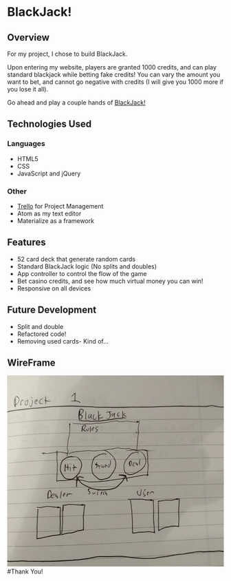 # BlackJack!

## Overview
For my project, I chose to build BlackJack.

Upon entering my website, players are granted 1000 credits, and can play standard blackjack while betting fake credits! You can vary the amount you want to bet, and cannot go negative with credits (I will give you 1000 more if you lose it all).

Go ahead and play a couple hands of [BlackJack!](http://burns-blackjack.bitballoon.com/)

## Technologies Used
### Languages
* HTML5
* CSS
* JavaScript and jQuery
### Other
* [Trello](https://trello.com/b/cPZe2mvV/project-1) for Project Management
* Atom as my text editor
* Materialize as a framework

## Features
* 52 card deck that generate random cards
* Standard BlackJack logic (No splits and doubles)  
* App controller to control the flow of the game
* Bet casino credits, and see how much virtual money you can win!
* Responsive on all devices

## Future Development
* Split and double
* Refactored code!
* Removing used cards- Kind of...

## WireFrame
![WireFrame](/public/images/Project1WireFrame.png?raw=true)
#Thank You!
